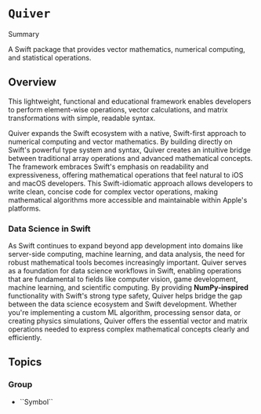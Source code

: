 # ``Quiver``

<!--@START_MENU_TOKEN@-->Summary<!--@END_MENU_TOKEN@-->

A Swift package that provides vector mathematics, numerical computing, and statistical operations.

## Overview

This lightweight, functional and educational framework enables developers to perform element-wise operations, vector calculations, and matrix transformations with simple, readable syntax.

Quiver expands the Swift ecosystem with a native, Swift-first approach to numerical computing and vector mathematics. By building directly on Swift's powerful type system and syntax, Quiver creates an intuitive bridge between traditional array operations and advanced mathematical concepts. The framework embraces Swift's emphasis on readability and expressiveness, offering mathematical operations that feel natural to iOS and macOS developers. This Swift-idiomatic approach allows developers to write clean, concise code for complex vector operations, making mathematical algorithms more accessible and maintainable within Apple's platforms.

### Data Science in Swift

As Swift continues to expand beyond app development into domains like server-side computing, machine learning, and data analysis, the need for robust mathematical tools becomes increasingly important. Quiver serves as a foundation for data science workflows in Swift, enabling operations that are fundamental to fields like computer vision, game development, machine learning, and scientific computing. By providing **NumPy-inspired** functionality with Swift's strong type safety, Quiver helps bridge the gap between the data science ecosystem and Swift development. Whether you're implementing a custom ML algorithm, processing sensor data, or creating physics simulations, Quiver offers the essential vector and matrix operations needed to express complex mathematical concepts clearly and efficiently.

## Topics

### <!--@START_MENU_TOKEN@-->Group<!--@END_MENU_TOKEN@-->

- <!--@START_MENU_TOKEN@-->``Symbol``<!--@END_MENU_TOKEN@-->
